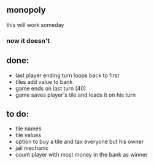 ## monopoly
this will work someday
### now it doesn't

## done:
* last player ending turn loops back to first
* tiles add value to bank
* game ends on last turn (40)
* game saves player's tile and loads it on his turn

## to do:
* tile names
* tile values
* option to buy a tile and tax everyone but his owner
* jail mechanic
* count player with most money in the bank as winner
